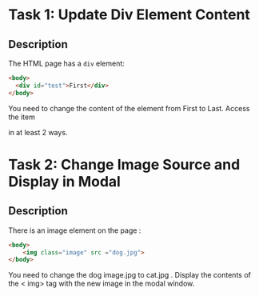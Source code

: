 # Task 1: Update Div Element Content

## Description
The HTML page has a `div` element:

```html
<body>    
  <div id="test">First</div> 
</body>
```
You need to change the content of the element from First to Last. Access the item <div> in at least 2 ways.	 


# Task 2: Change Image Source and Display in Modal

## Description
There is an image element on the page :

```html
<body> 
    <img class="image" src ="dog.jpg"> 
</body> 
```

You need to change the dog image.jpg to cat.jpg . 
Display the contents of the < img>  tag with the new image in the modal window. 